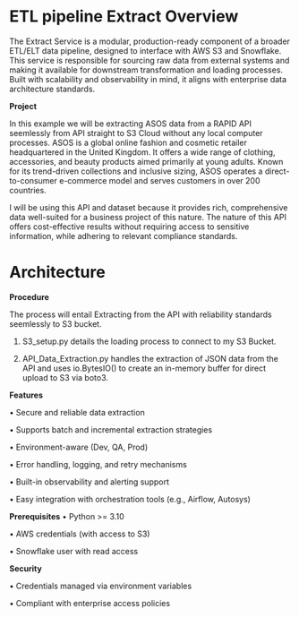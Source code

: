 # ETL pipeline Extract Overview

The Extract Service is a modular, production-ready component of a broader ETL/ELT data pipeline, designed to interface with AWS S3 and Snowflake. This service is responsible for sourcing raw data from external systems and making it available for downstream transformation and loading processes. Built with scalability and observability in mind, it aligns with enterprise data architecture standards.

**Project**

In this example we will be extracting ASOS data from a RAPID API seemlessly from API straight to S3 Cloud without any local computer processes. ASOS is a global online fashion and cosmetic retailer headquartered in the United Kingdom. It offers a wide range of clothing, accessories, and beauty products aimed primarily at young adults. Known for its trend-driven collections and inclusive sizing, ASOS operates a direct-to-consumer e-commerce model and serves customers in over 200 countries.

I will be using this API and dataset because it provides rich, comprehensive data well-suited for a business project of this nature. The nature of this API offers cost-effective results without requiring access to sensitive information, while adhering to relevant compliance standards.

# Architecture 

**Procedure**

The process will entail Extracting from the API with reliability standards seemlessly to S3 bucket.

1. S3_setup.py details the loading process to connect to my S3 Bucket.

2. API_Data_Extraction.py handles the extraction of JSON data from the API and uses io.BytesIO() to create an in-memory buffer for direct upload to S3 via boto3.

**Features**

• Secure and reliable data extraction

• Supports batch and incremental extraction strategies

• Environment-aware (Dev, QA, Prod)

• Error handling, logging, and retry mechanisms

• Built-in observability and alerting support

• Easy integration with orchestration tools (e.g., Airflow, Autosys)

**Prerequisites** 
• Python >= 3.10

• AWS credentials (with access to S3)

• Snowflake user with read access

**Security**

• Credentials managed via environment variables

• Compliant with enterprise access policies

